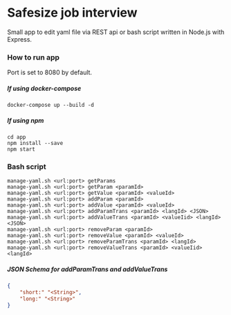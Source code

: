 # Safesize job interview 

Small app to edit yaml file via REST api or bash script written in Node.js with Express.

### How to run app

Port is set to 8080 by default.

##### If using docker-compose

`docker-compose up --build -d`

##### If using npm
```
cd app 
npm install --save 
npm start 
```

### Bash script
```
manage-yaml.sh <url:port> getParams
manage-yaml.sh <url:port> getParam <paramId>
manage-yaml.sh <url:port> getValue <paramId> <valueId>
manage-yaml.sh <url:port> addParam <paramId>
manage-yaml.sh <url:port> addValue <paramId> <valueId>
manage-yaml.sh <url:port> addParamTrans <paramId> <langId> <JSON>
manage-yaml.sh <url:port> addValueTrans <paramId> <valueIid> <langId> <JSON>
manage-yaml.sh <url:port> removeParam <paramId>
manage-yaml.sh <url:port> removeValue <paramId> <valueId>
manage-yaml.sh <url:port> removeParamTrans <paramId> <langId>
manage-yaml.sh <url:port> removeValueTrans <paramId> <valueIid> <langId>
```

##### JSON Schema for addParamTrans and addValueTrans
```JSON
{
    "short:" "<String>",
    "long:" "<String>"  
}    
```
